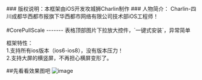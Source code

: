 <br />
### 版权说明：本框架由iOS开发攻城狮Charlin制作
### 人物简介： Charlin-四川成都华西都市报旗下华西都市网络有限公司技术部iOS工程师！
<br /><br />
#CorePullScale
-------
表格顶部图片下拉放大控件，`一键式安装`，异常简单



框架特性：<br />
1.支持所有ios版本（ios6-ios8），没有版本压力！<br />
2.支持大屏的横竖屏，不再担心横屏变形了。



##先看看效果图吧
![image](./img/1.png)

